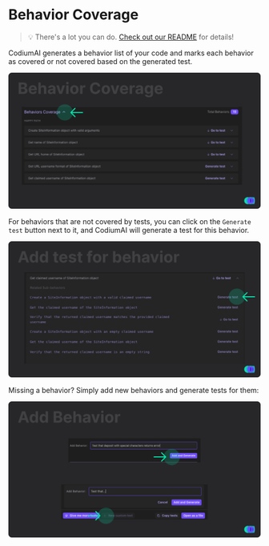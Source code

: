 # Behavior Coverage

> 💡 There's a lot you can do. [Check out our README](https://marketplace.visualstudio.com/items?itemName=Codium.codium#getting-started) for details!

CodiumAI generates a behavior list of your code and marks each behavior as covered or not covered based on the generated test.

![](https://raw.githubusercontent.com/Codium-ai/codiumai-vscode-release/main/media/docs/BehaviorCoverage.png)

For behaviors that are not covered by tests, you can click on the `Generate test` button next to it, and CodiumAI will generate a test
for this behavior.

![](https://raw.githubusercontent.com/Codium-ai/codiumai-vscode-release/main/media/docs/AddTestForBehavior.png)

Missing a behavior? Simply add new behaviors and generate tests for them:

![](https://raw.githubusercontent.com/Codium-ai/codiumai-vscode-release/main/media/docs/AddBehavior.png)
